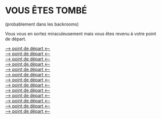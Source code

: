 # VOUS ÊTES TOMBÉ
(probablement dans les backrooms)



Vous vous en sortez miraculeusement mais vous êtes revenu à votre point de départ.

[--> point de  départ <--](https://github.com/Yacine-Oussadi/TP_Techmed_Groupe_1_Labyrinth/blob/main/jackdolet.md)
<br/>
[--> point de  départ <--](https://github.com/Yacine-Oussadi/TP_Techmed_Groupe_1_Labyrinth/blob/main/jackdolet.md)
<br/>
[--> point de  départ <--](https://github.com/Yacine-Oussadi/TP_Techmed_Groupe_1_Labyrinth/blob/main/jackdolet.md)
<br/>
[--> point de  départ <--](https://github.com/Yacine-Oussadi/TP_Techmed_Groupe_1_Labyrinth/blob/main/jackdolet.md)
<br/>
[--> point de  départ <--](https://github.com/Yacine-Oussadi/TP_Techmed_Groupe_1_Labyrinth/blob/main/jackdolet.md)
<br/>
[--> point de  départ <--](https://github.com/Yacine-Oussadi/TP_Techmed_Groupe_1_Labyrinth/blob/main/jackdolet.md)
<br/>
[--> point de  départ <--](https://github.com/Yacine-Oussadi/TP_Techmed_Groupe_1_Labyrinth/blob/main/jackdolet.md)
<br/>
[--> point de  départ <--](https://github.com/Yacine-Oussadi/TP_Techmed_Groupe_1_Labyrinth/blob/main/jackdolet.md)
<br/>
[--> point de  départ <--](https://github.com/Yacine-Oussadi/TP_Techmed_Groupe_1_Labyrinth/blob/main/jackdolet.md)
<br/>
[--> point de  depart <--](https://github.com/Yacine-Oussadi/TP_Techmed_Groupe_1_Labyrinth/blob/main/jackdolet.md)
<br/>
[--> point de  départ <--](https://github.com/Yacine-Oussadi/TP_Techmed_Groupe_1_Labyrinth/blob/main/jackdolet.md)
<br/>
[--> point de  départ <--](https://github.com/Yacine-Oussadi/TP_Techmed_Groupe_1_Labyrinth/blob/main/jackdolet.md)
<br/>
[--> point de  départ <--](https://github.com/Yacine-Oussadi/TP_Techmed_Groupe_1_Labyrinth/blob/main/jackdolet.md)
